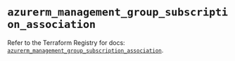 # `azurerm_management_group_subscription_association`

Refer to the Terraform Registry for docs: [`azurerm_management_group_subscription_association`](https://registry.terraform.io/providers/hashicorp/azurerm/4.8.0/docs/resources/management_group_subscription_association).

